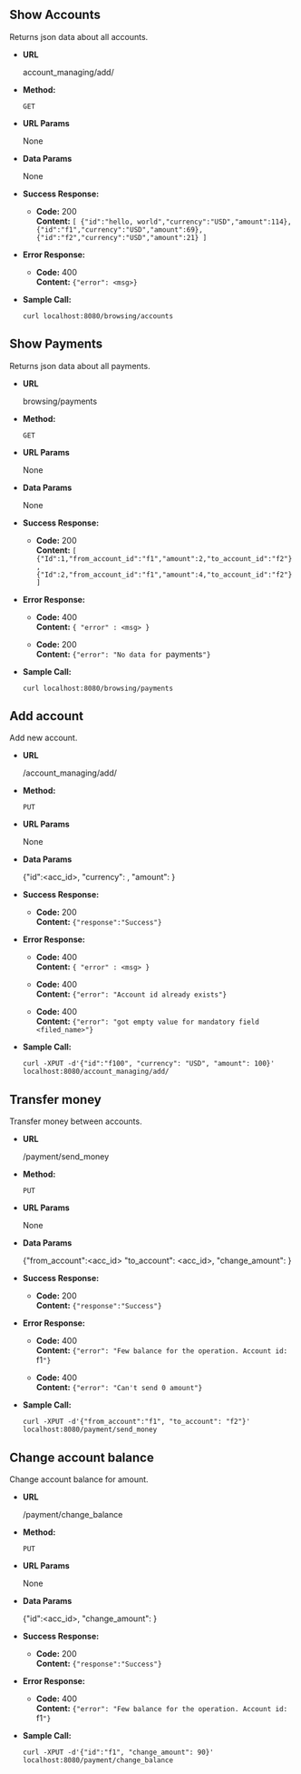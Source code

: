 **Show Accounts**
----
  Returns json data about all accounts.

* **URL**

  account_managing/add/

* **Method:**

  `GET`
  
*  **URL Params**

   None

* **Data Params**

  None

* **Success Response:**

  * **Code:** 200 <br />
    **Content:** `[
    {"id":"hello, world","currency":"USD","amount":114},
    {"id":"f1","currency":"USD","amount":69},
    {"id":"f2","currency":"USD","amount":21}
    ]`
 
* **Error Response:**

  * **Code:** 400 <br />
    **Content:** `{"error": <msg>}`

* **Sample Call:**

  ```curl localhost:8080/browsing/accounts```
  
  
**Show Payments**
----
  Returns json data about all payments.

* **URL**

  browsing/payments

* **Method:**

  `GET`
  
*  **URL Params**

   None

* **Data Params**

   None

* **Success Response:**

  * **Code:** 200 <br />
    **Content:** `[
    {"Id":1,"from_account_id":"f1","amount":2,"to_account_id":"f2"},
    {"Id":2,"from_account_id":"f1","amount":4,"to_account_id":"f2"}
    ]`
 
* **Error Response:**

  * **Code:** 400 <br />
    **Content:** `{ "error" : <msg> }`
    
  * **Code:** 200 <br />
      **Content:** `{"error": "No data for `payments`"}`

* **Sample Call:**

  ```curl localhost:8080/browsing/payments```
  

**Add account**
----
  Add new account.

* **URL**

  /account_managing/add/

* **Method:**

  `PUT`
  
*  **URL Params**

   None

* **Data Params**

   {"id":<acc_id>, "currency": <string>, "amount": <float non negative>}

* **Success Response:**

  * **Code:** 200 <br />
    **Content:** `{"response":"Success"}`
 
* **Error Response:**

  * **Code:** 400 <br />
    **Content:** `{ "error" : <msg> }`
    
  * **Code:** 400 <br />
      **Content:** `{"error": "Account id already exists"}`
      
  * **Code:** 400 <br />
      **Content:** `{"error": "got empty value for mandatory field <filed_name>"}`

* **Sample Call:**

  ```curl -XPUT -d'{"id":"f100", "currency": "USD", "amount": 100}' localhost:8080/account_managing/add/```
  
  
**Transfer money**
----
  Transfer money between accounts.

* **URL**

  /payment/send_money

* **Method:**

  `PUT`
  
*  **URL Params**

   None

* **Data Params**

   {"from_account":<acc_id> "to_account": <acc_id>, "change_amount": <float>}

* **Success Response:**

  * **Code:** 200 <br />
    **Content:** `{"response":"Success"}`
 
* **Error Response:**

  * **Code:** 400 <br />
    **Content:** `{"error": "Few balance for the operation. Account id: `f1`"}`
    
  * **Code:** 400 <br />
    **Content:** `{"error": "Can't send 0 amount"}`

* **Sample Call:**

  ```curl -XPUT -d'{"from_account":"f1", "to_account": "f2"}' localhost:8080/payment/send_money```
  

  
**Change account balance**
----
  Change account balance for amount.

* **URL**

  /payment/change_balance

* **Method:**

  `PUT`
  
*  **URL Params**

   None

* **Data Params**

   {"id":<acc_id>, "change_amount": <float positive or negative>}

* **Success Response:**

  * **Code:** 200 <br />
    **Content:** `{"response":"Success"}`
 
* **Error Response:**

  * **Code:** 400 <br />
    **Content:** `{"error": "Few balance for the operation. Account id: `f1`"}`

* **Sample Call:**

  ```curl -XPUT -d'{"id":"f1", "change_amount": 90}' localhost:8080/payment/change_balance```